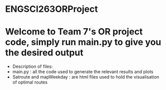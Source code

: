 # ENGSCI263ORProject

# Welcome to Team 7's OR project code, simply run main.py to give you the desired output
- Description of files:
- main.py : all the code used to generate the relevant results and plots
- Satroute and mapWeekday : are html files used to hold the visualisation of optimal routes
